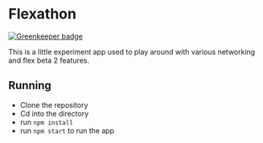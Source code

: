 # Flexathon

[![Greenkeeper badge](https://badges.greenkeeper.io/JustinBeckwith/flexathon.svg)](https://greenkeeper.io/)

This is a little experiment app used to play around with various networking and flex beta 2 features.  

## Running

- Clone the repository
- Cd into the directory
- run `npm install`
- run `npm start` to run the app

